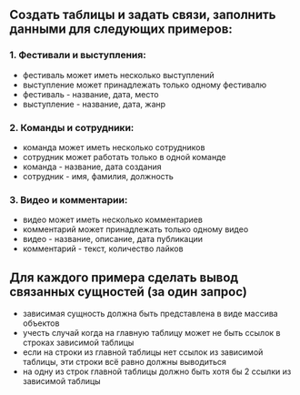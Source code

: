 ## Создать таблицы и задать связи, заполнить данными для следующих примеров:

### 1. Фестивали и выступления:
- фестиваль может иметь несколько выступлений
- выступление может принадлежать только одному фестивалю
- фестиваль - название, дата, место
- выступление - название, дата, жанр

### 2. Команды и сотрудники:
- команда может иметь несколько сотрудников
- сотрудник может работать только в одной команде
- команда - название, дата создания
- сотрудник - имя, фамилия, должность

### 3. Видео и комментарии:
- видео может иметь несколько комментариев
- комментарий может принадлежать только одному видео
- видео - название, описание, дата публикации
- комментарий - текст, количество лайков

## Для каждого примера сделать вывод связанных сущностей (за один запрос)
- зависимая сущность должна быть представлена в виде массива объектов
- учесть случай когда на главную таблицу может не быть ссылок в строках зависимой таблицы
- если на строки из главной таблицы нет ссылок из зависимой таблицы, эти строки всё равно должны выводиться
- на одну из строк главной таблицы должно быть хотя бы 2 ссылки из зависимой таблицы

